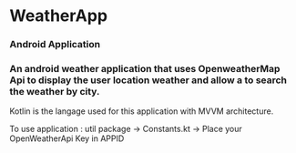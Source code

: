 # WeatherApp
### Android Application
### An android weather application that uses OpenweatherMap Api to display the user location weather and allow a to search the weather by city.
Kotlin is the langage used for this application with MVVM architecture.

To use application : 
       util package -> Constants.kt -> Place your OpenWeatherApi Key in APPID
